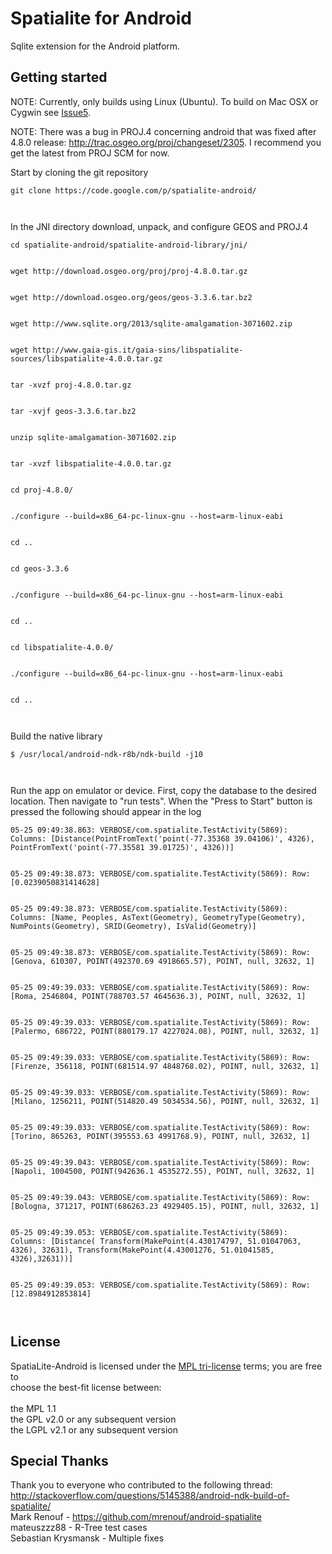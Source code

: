 # Spatialite for Android #
Sqlite extension for the Android platform.
## Getting started ##

NOTE: Currently, only builds using Linux (Ubuntu). To build on Mac OSX or Cygwin see [Issue5](https://code.google.com/p/spatialite-android/issues/detail?id=5).<br>

NOTE: There was a bug in PROJ.4 concerning android that was fixed after 4.8.0 release:  <a href='http://trac.osgeo.org/proj/changeset/2305'>http://trac.osgeo.org/proj/changeset/2305</a>.  I recommend you get the latest from PROJ SCM for now.<br>

Start by cloning the git repository<br>
<pre><code>git clone https://code.google.com/p/spatialite-android/ <br>
</code></pre>

In the JNI directory download, unpack, and configure GEOS and PROJ.4<br>
<pre><code>cd spatialite-android/spatialite-android-library/jni/<br>
wget http://download.osgeo.org/proj/proj-4.8.0.tar.gz <br>
wget http://download.osgeo.org/geos/geos-3.3.6.tar.bz2 <br>
wget http://www.sqlite.org/2013/sqlite-amalgamation-3071602.zip<br>
wget http://www.gaia-gis.it/gaia-sins/libspatialite-sources/libspatialite-4.0.0.tar.gz <br>
tar -xvzf proj-4.8.0.tar.gz <br>
tar -xvjf geos-3.3.6.tar.bz2 <br>
unzip sqlite-amalgamation-3071602.zip <br>
tar -xvzf libspatialite-4.0.0.tar.gz <br>
cd proj-4.8.0/ <br>
./configure --build=x86_64-pc-linux-gnu --host=arm-linux-eabi <br>
cd .. <br>
cd geos-3.3.6 <br>
./configure --build=x86_64-pc-linux-gnu --host=arm-linux-eabi <br>
cd .. <br>
cd libspatialite-4.0.0/ <br>
./configure --build=x86_64-pc-linux-gnu --host=arm-linux-eabi <br>
cd .. <br>
</code></pre>
Build the native library<br>
<pre><code>$ /usr/local/android-ndk-r8b/ndk-build -j10<br>
</code></pre>
Run the app on emulator or device. First, copy the database to the desired location. Then navigate to "run tests".  When the "Press to Start" button is pressed the following should appear in the log<br>
<pre><code>05-25 09:49:38.863: VERBOSE/com.spatialite.TestActivity(5869): Columns: [Distance(PointFromText('point(-77.35368 39.04106)', 4326), PointFromText('point(-77.35581 39.01725)', 4326))]<br>
05-25 09:49:38.873: VERBOSE/com.spatialite.TestActivity(5869): Row: [0.0239050831414628]<br>
05-25 09:49:38.873: VERBOSE/com.spatialite.TestActivity(5869): Columns: [Name, Peoples, AsText(Geometry), GeometryType(Geometry), NumPoints(Geometry), SRID(Geometry), IsValid(Geometry)]<br>
05-25 09:49:38.873: VERBOSE/com.spatialite.TestActivity(5869): Row: [Genova, 610307, POINT(492370.69 4918665.57), POINT, null, 32632, 1]<br>
05-25 09:49:39.033: VERBOSE/com.spatialite.TestActivity(5869): Row: [Roma, 2546804, POINT(788703.57 4645636.3), POINT, null, 32632, 1]<br>
05-25 09:49:39.033: VERBOSE/com.spatialite.TestActivity(5869): Row: [Palermo, 686722, POINT(880179.17 4227024.08), POINT, null, 32632, 1]<br>
05-25 09:49:39.033: VERBOSE/com.spatialite.TestActivity(5869): Row: [Firenze, 356118, POINT(681514.97 4848768.02), POINT, null, 32632, 1]<br>
05-25 09:49:39.033: VERBOSE/com.spatialite.TestActivity(5869): Row: [Milano, 1256211, POINT(514820.49 5034534.56), POINT, null, 32632, 1]<br>
05-25 09:49:39.033: VERBOSE/com.spatialite.TestActivity(5869): Row: [Torino, 865263, POINT(395553.63 4991768.9), POINT, null, 32632, 1]<br>
05-25 09:49:39.043: VERBOSE/com.spatialite.TestActivity(5869): Row: [Napoli, 1004500, POINT(942636.1 4535272.55), POINT, null, 32632, 1]<br>
05-25 09:49:39.043: VERBOSE/com.spatialite.TestActivity(5869): Row: [Bologna, 371217, POINT(686263.23 4929405.15), POINT, null, 32632, 1]<br>
05-25 09:49:39.053: VERBOSE/com.spatialite.TestActivity(5869): Columns: [Distance( Transform(MakePoint(4.430174797, 51.01047063, 4326), 32631), Transform(MakePoint(4.43001276, 51.01041585, 4326),32631))]<br>
05-25 09:49:39.053: VERBOSE/com.spatialite.TestActivity(5869): Row: [12.8984912853814]<br>
</code></pre>

<h2>License</h2>
SpatiaLite-Android is licensed under the <a href='http://www.mozilla.org/MPL/boilerplate-1.1/mpl-tri-license-html'>MPL tri-license</a> terms; you are free to<br>
choose the best-fit license between:<br>
<br>
the MPL 1.1<br>
the GPL v2.0 or any subsequent version<br>
the LGPL v2.1 or any subsequent version<br>

<h2>Special Thanks</h2>

Thank you to everyone who contributed to the following thread: <a href='http://stackoverflow.com/questions/5145388/android-ndk-build-of-spatialite/'>http://stackoverflow.com/questions/5145388/android-ndk-build-of-spatialite/</a><br>
Mark Renouf - <a href='https://github.com/mrenouf/android-spatialite'>https://github.com/mrenouf/android-spatialite</a><br>
mateuszzz88 - R-Tree test cases<br>
Sebastian Krysmansk - Multiple fixes<br>